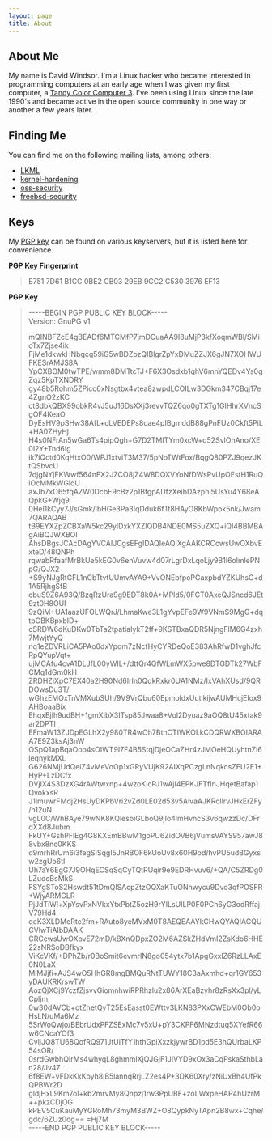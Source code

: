 ```yaml
---
layout: page
title: About
---
```


## About Me

My name is David Windsor.  I'm a Linux hacker who became interested in 
programming computers at an early age when I was given my first computer, a 
[Tandy Color Computer 3](http://www.old-computers.com/museum/computer.asp?c=109).  I've been using Linux since the late 1990's and became active in the open source community in one way or another a few years later.  


## Finding Me

You can find me on the following mailing lists, among others:  
 * [LKML](https://lkml.org)  
 * [kernel-hardening](http://www.openwall.com/lists/kernel-hardening/)  
 * [oss-security](http://www.openwall.com/lists/oss-security/)  
 * [freebsd-security](https://lists.freebsd.org/pipermail/freebsd-security/)  


## Keys

My [PGP key](https://pgp.mit.edu/pks/lookup?search=dave%400x4141.net&op=index) can be found on various keyservers, but it is listed here for convenience.  

**PGP Key Fingerprint**   
>E751 7D61 B1CC 0BE2 CB03  29EB 9CC2 C530 3976 EF13

**PGP Key**  
>-----BEGIN PGP PUBLIC KEY BLOCK-----  
Version: GnuPG v1
>
>mQINBFZcE4gBEADf6MTCMfP7jmDCuaAA9I8uMjP3kfXoqmWBl/SMioTx7Zjse4ik
FjMe1dkwkHNbgcg59iG5wBDZbzQIBlgrZpYxDMuZZJX6gJN7XOHWUFKESrAMJS8A
YpCXBOM0twTPE/wmm8DMTtcTJ+F6X3Osdxb1qhV6mnYQEDv4Ys0gZqz5KpTXNDRY
gy48b5Rohm5ZPicc6xNsgtbx4vtea8zwpdLCOILw3DGkm347CBqj17e4ZgnO2zKC
ct8dbkQBX99obkR4vJ5uJ16DsXXj3revvTQZ6qo0gTXTg1GIHhrXVncSgOF4KeaO
DyEsHV9pSHw38AfL+oLVEDEPs8cae4pIBgmddB88gPnFUz0Ckft5PiL+HA0ZHyHj
H4s0NFrAn5wGa6Ts4pipQgh+G7D2TMlTYm0xcW+q52SvlOhAno/XE0l2Y+Tnd6Ig
ik7iQctd0KqHtxO0/WPJ1xtviT3M37/5pNoTWtFox/BqgQ80PZJ9qezJKtQSbvcU
7djgNYjFKWwf564nFX2JZCO8jZ4W8DQXVYoNfDWsPvUpOEstH1RuQiOcMMkWGloU
axJb7xO65fqAZW0DcbE9cBz2p1BtgpADfzXeibDAzphi5UsYu4Y68eAQpkG+Wjq9
0Hel1kCyy7J/sGmk/lbHGe3Pa3IqDduk6fTt8HAyO8KbWpok5nk/Jwam7QARAQAB
tB9EYXZpZCBXaW5kc29yIDxkYXZlQDB4NDE0MS5uZXQ+iQI4BBMBAgAiBQJWXBOI
AhsDBgsJCAcDAgYVCAIJCgsEFgIDAQIeAQIXgAAKCRCcwsUwOXbvExteD/48QNPh
rqwabRfaafMrBkUe5kEG0v6enVuvw4d07rLgrDxLqoLjy9B1I6olmlePNpG/QJX2
+S9yNJgRtGFL1nCbTtvtUUmvAYA9+VvONEbfpoPGaxpbdYZKUhsC+d1A5RjhgSfB
cbuS9Z6A93Q/BzqRzUra9g9EDT8k0A+MPld5/0FCT0AxeQJSncd6JEt9zt0H8OUI
9zQiM+UA1aazUFOLWQrJ/LhmaKwe3L1gYvpEFe9W9VNmS9MgG+dqtpGBKBpxbID+
cSRDW6dKuDKw0TbTa2tpatiaIykT2ff+9KSTBxaQDR5NjngFlM6G4zxh7MwjtYyQ
nq1eZDVRLiCA5PAo0dxYpom7zNcfHyCYRDeQoE383AhRfwD1vghJfcRpQYupVqt+
ujMCAfu4cvA1DLJfL00yWIL+/dttQr4QfWLmWX5pwe8DTGDTk27WbFCMq1dGm0kH
ZRDHZiXpC7EX40a2H90Nd6IrIn0QqkRxkr0UA1NMz/IxVAhXUsd/9QRDOwsDu3T/
wGhzEMOxTnVMXubSUh/9V9VrQbu60EpmoldxUutikijwAUMHcjEIox9AHBoaaBix
EhqxBjih9udBH+1gmXIbX3ITsp85Jwaa8+Vol2Dyuaz9aOQ8tU45xtak9ar2DPTI
EFmaW13ZJDpEGLhX2y980TR4wOh7BtnCTIWKOLkCDQRWXBOIARAA7E9Z3ksAj3nW
OSpQ1apBqaOob4sOIWT9I7F4B5StqjDjeOCaZHr4zJMOeHQUyhtnZl6leqnykMXL
G626NMjUdQeiZ4vMeVoOp1xGRyVUjK92AIXqPCzgLnNqkcsZFU2E1+HyP+LzDCfx
DVjIX4S3DzXG4rAWtwxnp+4wzoKicPJ1wAjI4EPKJFTfInJHqetBafap1QvokxsR
J1lmuwrFMdj2HsUyDKPbVri2vZd0LE02d53v5AivaAJKRollrvJHkErZFy/n12uN
vgL0C/WhBAye79wNK8KQlesbiGLboQ9jIo4lmHvncS3v6qwzzDc/DFrdXXd8Jubm
FkUY+GshPFlEg4G8KXEmBBwM1goPU6ZidOVB6jVumsVAYS957awJ88vbx8nc0KKS
d9mrhRrUm6i3fegSISqgI5JnRBOF6kUoUv8x60H9od/hvPU5udBGyxsw2zgUo6tI
Uh7aY6EgG7J9OHqECSqSqCyTQtRUqir9e9EDRHvuv6/+QA/C5ZRDg0LZudcBsMkS
FSYgSToS2Hswdt51tDmQlSAcpZtzOQXaKTuONhwycu9Dvo3qfPOSFR+WjyARMGLR
PjJdTiWl+XpYsvPxNVkxYtxPbtZ5ozH9rYILsUILP0F0PCh6yG3odRffajV79Hd4
qeK3XLDMeRtc2fm+RAuto8yeMVxM0T8AEQEAAYkCHwQYAQIACQUCVlwTiAIbDAAK
CRCcwsUwOXbvE72mD/kBXnQDpxZO2M6AZSkZHdVmI2ZsKdo6HHE22sNRSoDBfkyx
ViKcVKf/+DPhZb/r0BoSmit6evmrIN8go054ytx7b1ApgGxxlZ6RzLLAxE0N0LaX
MlMJjfi+AJS4wO5HhGR8mgBMQuRNtTUWY18C3aAxmhd+qr1GY653yDAUKRKrswTW
AozQjXCj9YczfZjsvvGiomnhwiRPRhzlu2x86ArXEaBzyhr8zRsXx3pl/yLCpljm
0w30dAVCb+otZhetQyT25EsEasst0EWttv3LKN83PXxCWEbM0Ob0oHsLN/uMa6Mz
5SrWoQwjo/BEbrUdxPFZSExMc7v5xU+pY3CKPF6MNzdtuq5XYefR66w6CNcaYOf3
CvljJQ8TU68QofRQ971JtUiTfY1hthGpiXxzkjywrBD1pd5E3hQUrbaLKP54sOR/
0srdGwbhQIrMs4whyqL8ghmmlXjQJGjF1JIVYD9xOx3aCqPskaSthbLan28/Jv47
6f8EW+vFDkKkKbyh8iB5lannqRrjLZ2es4P+3DK60Xry/zNiUxBh4UfPkQPBWr2D
gldjHxL9Km7ol+kb2mrvMy8Qnpzj1rw3PpUBF+zoLWxpeHAP4hUzrM++pkzCDjOG
kPEV5CuKauMyYGRoMh73myM3BWZ+O8QypkNyTApn2B8wx+Cqhe/gdc/6ZUz0og==
=Hj7M  
-----END PGP PUBLIC KEY BLOCK-----
